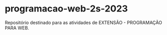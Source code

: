 # programacao-web-2s-2023
Repositório destinado para as atividades de EXTENSÃO - PROGRAMAÇÃO PARA WEB.
